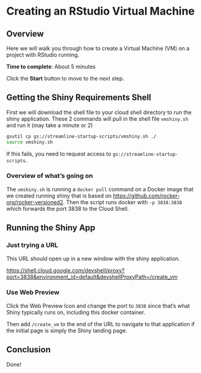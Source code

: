 
# Creating an RStudio Virtual Machine

## Overview

Here we will walk you through how to create a Virtual Machine (VM) on a
project with RStudio running.

**Time to complete**: About 5 minutes

Click the **Start** button to move to the next step.

## Getting the Shiny Requirements Shell

First we will download the shell file to your cloud shell directory to
run the shiny application. These 2 commands will pull in the shell file
`vmshiny.sh` and run it (may take a minute or 2)

``` bash
gsutil cp gs://streamline-startup-scripts/vmshiny.sh ./
source vmshiny.sh
```

If this fails, you need to request access to
`gs://streamline-startup-scripts`.

### Overview of what’s going on

The `vmshiny.sh` is running a `docker pull` command on a Docker image
that we created running shiny that is based on
<https://github.com/rocker-org/rocker-versioned2>. Then the script runs
docker with `-p 3838:3838` which forwards the port 3838 to the Cloud
Shell.

## Running the Shiny App

### Just trying a URL

This URL should open up in a new window with the shiny application.

<https://shell.cloud.google.com/devshell/proxy?port=3838&environment_id=default&devshellProxyPath=/create_vm>

### Use Web Preview

Click the Web Preview Icon
<walkthrough-web-preview-icon></walkthrough-web-preview-icon> and change
the port to `3838` since that’s what Shiny typically runs on, including
this docker container.

Then add `/create_vm` to the end of the URL to navigate to that
application if the initial page is simply the Shiny landing page.

## Conclusion

Done!
